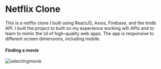 # Netflix Clone

This is a netflix clone I built using ReactJS, Axios, Firebase, and the tmdb API. I built the project to built on my experience working wih APIs and to learn to mimic the UI of high-quality web apps. The app is responsive to different screen dimensions, including mobile. 

#### Finding a movie
![selectingmovie](selectingmovie.gif)
